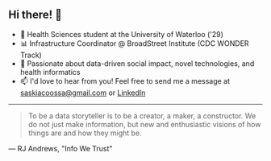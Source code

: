 ## Hi there! 🤗

- 🧬 Health Sciences student at the University of Waterloo ('29)
- 📊 Infrastructure Coordinator @ BroadStreet Institute (CDC WONDER Track)
- 🌱 Passionate about data-driven social impact, novel technologies, and health informatics
- 📫 I'd love to hear from you! Feel free to send me a message at saskiacoossa@gmail.com or [LinkedIn](https://www.linkedin.com/in/saskiancoossa/)

---
> To be a data storyteller is to be a creator, a maker, a constructor. We do not just make information, but new and enthusiastic visions of how things are and how they might be.

— RJ Andrews, "Info We Trust"
